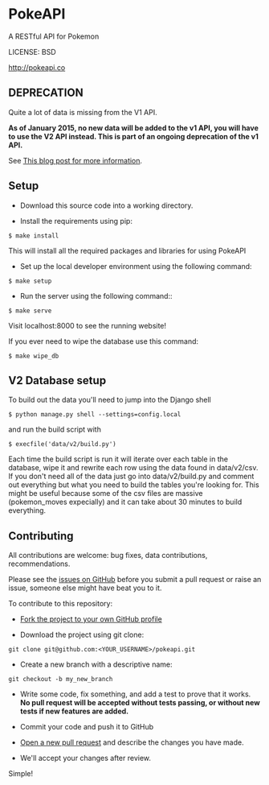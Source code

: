 # PokeAPI


A RESTful API for Pokemon


LICENSE: BSD

http://pokeapi.co


## DEPRECATION

Quite a lot of data is missing from the V1 API.

**As of January 2015, no new data will be added to the v1 API, you will have to use the V2 API instead. This is part of an ongoing deprecation of the v1 API.**

See [This blog post for more information](http://phalt.co/if-you-have-data-they-will-consume-it).

## Setup

- Download this source code into a working directory.

- Install the requirements using pip:
```
$ make install
```
This will install all the required packages and libraries for using PokeAPI

- Set up the local developer environment using the following command:
```
$ make setup
```
- Run the server using the following command::
```
$ make serve
```
Visit localhost:8000 to see the running website!

If you ever need to wipe the database use this command:
```
$ make wipe_db
```

## V2 Database setup

To build out the data you'll need to jump into the Django shell

```
$ python manage.py shell --settings=config.local
```
and run the build script with
```
$ execfile('data/v2/build.py')
```
Each time the build script is run it will iterate over each table in the database, wipe it and rewrite each row using the data found in data/v2/csv.
If you don't need all of the data just go into data/v2/build.py and comment out everything but what you need to build the tables you're looking for. This might be useful because some of the csv files are massive (pokemon_moves expecially) and it can take about 30 minutes to build everything.

## Contributing

All contributions are welcome: bug fixes, data contributions, recommendations.

Please see the [issues on GitHub](https://github.com/phalt/pokeapi/issues) before you submit a pull request or raise an issue, someone else might have beat you to it.

To contribute to this repository:

- [Fork the project to your own GitHub profile](https://help.github.com/articles/fork-a-repo/)

- Download the project using git clone:
```
git clone git@github.com:<YOUR_USERNAME>/pokeapi.git
```
- Create a new branch with a descriptive name:
```
git checkout -b my_new_branch
```
- Write some code, fix something, and add a test to prove that it works. **No pull request will be accepted without tests passing, or without new tests if new features are added.**

- Commit your code and push it to GitHub

- [Open a new pull request](https://help.github.com/articles/creating-a-pull-request/) and describe the changes you have made.

- We'll accept your changes after review.

Simple!
